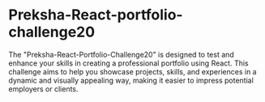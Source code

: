 # Preksha-React-portfolio-challenge20
The "Preksha-React-Portfolio-Challenge20" is designed to test and enhance your skills in creating a professional portfolio using React. This challenge aims to help you showcase projects, skills, and experiences in a dynamic and visually appealing way, making it easier to impress potential employers or clients.
